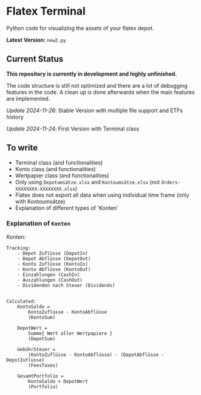 # Flatex Terminal

Python code for visualizing the assets of your flatex depot.

**Latest Version:** `new2.py`


## Current Status

**This repository is currently in development and highly unfinished.**

The code structure is still not optimized and there are a lot of debugging features in the code. A clean up is done afterwards when the main features are implemented. 


*Update 2024-11-26*: Stable Version with multiple file support and ETFs history

*Update 2024-11-24*: First Version with Terminal class


## To write

- Terminal class (and functionalities)
- Konto class (and functionalities)
- Wertpapier class (and functionalities)
- Only using `Depotumsätze.xlsx` and `Kontoumsätze.xlsx` (not `Orders-XXXXXXXX-XXXXXXXX.xlsx`)
- Flatex does not export all data when using individual time frame (only with Kontoumsätze)
- Explanation of different types of 'Konten'


### Explanation of `Konten`





Konten:

    Tracking:
        - Depot Zuflüsse (DepotIn)
        - Depot Abflüsse (DepotOut)
        - Konto Zuflüsse (KontoIn)
        - Konto Abflüsse (KontoOut)
        - Einzahlungen (CashIn)
        - Auszahlungen (CashOut)
        - Dividenden nach Steuer (Dividends)


    Calculated:
        KontoSaldo = 
            KontoZuflüsse - KontoAbflüsse
            (KontoSum)

        DepotWert = 
            Summe{ Wert aller Wertpapiere }
            (DepotSum)

        GebührSteuer = 
            (KontoZuflüsse - KontoAbflüsse) - (DepotAbflüsse - DepotZuflüsse)
            (FeesTaxes)

        GesamtPortfolio = 
            KontoSaldo + DepotWert
            (Portfolio)
